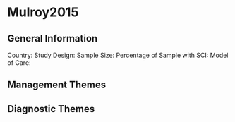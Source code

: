 # Mulroy2015

## General Information
Country: 
Study Design: 
Sample Size: 
Percentage of Sample with SCI:
Model of Care: 

## Management Themes


## Diagnostic Themes
